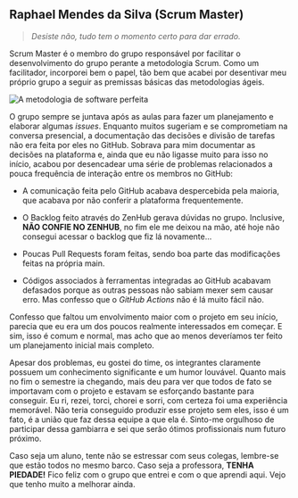 ## Raphael Mendes da Silva (Scrum Master)


> *Desiste não, tudo tem o momento certo para 
dar errado.*

Scrum Master é o membro do grupo responsável por facilitar o desenvolvimento do grupo perante a metodologia Scrum. Como um facilitador, incorporei bem o papel, tão bem que acabei por desentivar meu próprio grupo a seguir as premissas básicas das metodologias ágeis.

![A metodologia de software perfeita](https://atitudereflexiva.files.wordpress.com/2010/02/solucionador.jpg)

O grupo sempre se juntava após as aulas para fazer um planejamento e elaborar algumas *issues*. Enquanto muitos sugeriam e se comprometiam na conversa presencial, a documentação das decisões e divisão de tarefas não era feita por eles no GitHub. Sobrava para mim documentar as decisões na plataforma e, ainda que eu não ligasse muito para isso no início, acabou por desencadear uma série de problemas relacionados a pouca frequência de interação entre os membros no GitHub:

- A comunicação feita pelo GitHub acabava despercebida pela maioria, que acabava por não conferir a plataforma frequentemente.

- O Backlog feito através do ZenHub gerava dúvidas no grupo. Inclusive, **NÃO CONFIE NO ZENHUB**, no fim ele me deixou na mão, até hoje não consegui acessar o backlog que fiz lá novamente...

- Poucas Pull Requests foram feitas, sendo boa parte das modificações feitas na própria main.

- Códigos associados à ferramentas integradas ao GitHub acabavam defasados porque as outras pessoas não sabiam mexer sem causar erro. Mas confesso que o *GitHub Actions* não é lá muito fácil não.

Confesso que faltou um envolvimento maior com o projeto em seu início, parecia que eu era um dos poucos realmente interessados em começar. E sim, isso é comum e normal, mas acho que ao menos deveríamos ter feito um planejamento inicial mais completo.

Apesar dos problemas, eu gostei do time, os integrantes claramente possuem um conhecimento significante e um humor louvável. Quanto mais no fim o semestre ia chegando, mais deu para ver que todos de fato se importavam com o projeto e estavam se esforçando bastante para conseguir. Eu ri, rezei, torci, chorei e sorri, com certeza foi uma experiência memorável. Não teria conseguido produzir esse projeto sem eles, isso é um fato, é a união que faz dessa equipe a que ela é. Sinto-me orgulhoso de participar dessa gambiarra e sei que serão ótimos profissionais num futuro próximo.


Caso seja um aluno, tente não se estressar com seus colegas, lembre-se que estão todos no mesmo barco. Caso seja a professora, **TENHA PIEDADE!** Fico feliz com o grupo que entrei e com o que aprendi aqui. Vejo que tenho muito a melhorar ainda.